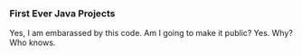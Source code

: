 ### First Ever Java Projects

Yes, I am embarassed by this code. Am I going to make it public? Yes. Why? Who knows.
